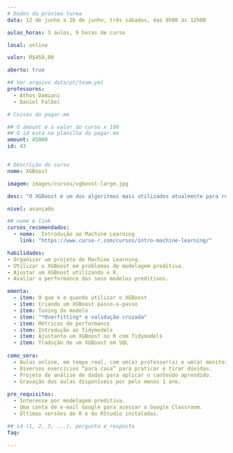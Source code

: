 ```yaml
---
# Dados da próxima turma
data: 12 de junho a 26 de junho, três sábados, das 9h00 às 12h00

aulas_horas: 3 aulas, 9 horas de curso

local: online

valor: R$450,00

aberto: true

## Ver arquivo data/pt/team.yml
professores:
  - Athos Damiani
  - Daniel Falbel

# Coisas do pagar.me

## O amount é o valor do curso x 100
## O id está na planilha do pagar.me
amount: 45000
id: 43


# Descrição do curso
nome: XGBoost

imagem: images/cursos/xgboost-large.jpg

desc: "O XGBoost é um dos algoritmos mais utilizados atualmente para resolver problemas de modelagem preditiva, sendo um dos modelos mais vezes campeão de competições do Kaggle. O objetivo deste workshop é apresentar os principais conceitos por trás desse algoritmo e mostrar como ajustar, tunar e avalir a sua performance. Também vamos discutir sobre o framework do Machine Learning e apresentar algumas técnicas de interpretabilidade."

nivel: avançado

## nome e link
cursos_recomendados:
  - nome:  Introdução ao Machine Learning
    link: "https://www.curso-r.com/cursos/intro-machine-learning/"

habilidades:
- Organizar um projeto de Machine Learning.
- Utilizar o XGBoost em problemas de modelagem preditiva.
- Ajustar um XGBoost utilizando o R.
- Avaliar a performance dos seus modelos preditivos.

ementa:
  - item: O que é e quando utilizar o XGBoost
  - item: Criando um XGBoost passo-a-passo
  - item: Tuning do modelo
  - item: "*Overfitting* e validação cruzada"
  - item: Métricas de performance
  - item: Introdução ao Tidymodels
  - item: Ajustanto um XGBoost no R com Tidymodels
  - item: Tradução de um XGBoost em SQL
  
como_sera: 
  - Aulas online, em tempo real, com um(a) professor(a) e um(a) monitor(a).
  - Diversos exercícios “para casa” para praticar e tirar dúvidas.
  - Projeto de análise de dados para aplicar o conteúdo aprendido.
  - Gravação das aulas disponíveis por pelo menos 1 ano.
  
pre_requisitos: 
  - Interesse por modelagem preditiva.
  - Uma conta de e-mail Google para acessar o Google Classroom.
  - Últimas versões do R e do RStudio instaladas.

## id (1, 2, 3, ...), pergunta e resposta
faq:
  
---
```


